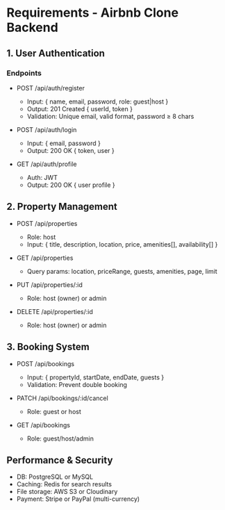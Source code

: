 ﻿# Requirements - Airbnb Clone Backend

## 1. User Authentication
### Endpoints
- POST /api/auth/register
  - Input: { name, email, password, role: guest|host }
  - Output: 201 Created { userId, token }
  - Validation: Unique email, valid format, password ≥ 8 chars

- POST /api/auth/login
  - Input: { email, password }
  - Output: 200 OK { token, user }

- GET /api/auth/profile
  - Auth: JWT
  - Output: 200 OK { user profile }

## 2. Property Management
- POST /api/properties
  - Role: host
  - Input: { title, description, location, price, amenities[], availability[] }

- GET /api/properties
  - Query params: location, priceRange, guests, amenities, page, limit

- PUT /api/properties/:id
  - Role: host (owner) or admin

- DELETE /api/properties/:id
  - Role: host (owner) or admin

## 3. Booking System
- POST /api/bookings
  - Input: { propertyId, startDate, endDate, guests }
  - Validation: Prevent double booking

- PATCH /api/bookings/:id/cancel
  - Role: guest or host

- GET /api/bookings
  - Role: guest/host/admin

## Performance & Security
- DB: PostgreSQL or MySQL
- Caching: Redis for search results
- File storage: AWS S3 or Cloudinary
- Payment: Stripe or PayPal (multi-currency)
